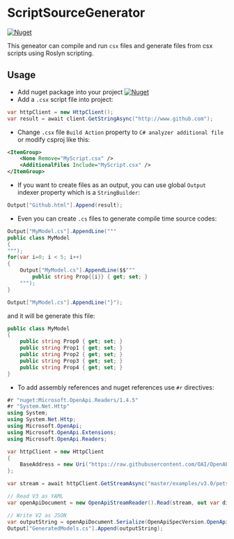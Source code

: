 # ScriptSourceGenerator
[![Nuget](https://img.shields.io/nuget/v/ScriptSourceGenerator?color=1182c2&logo=nuget)](https://www.nuget.org/packages/ScriptSourceGenerator)

This geneator can compile and run `csx` files and generate files from csx scripts using Roslyn scripting.

## Usage
- Add nuget package into your project [![Nuget](https://img.shields.io/nuget/v/ScriptSourceGenerator?color=1182c2&logo=nuget)](https://www.nuget.org/packages/ScriptSourceGenerator)
- Add a `.csx` script file into project:
```csharp
var httpClient = new HttpClient();
var result = await client.GetStringAsync("http://www.github.com");
```
- Change `.csx` file `Build Action` property to `C# analyzer additional file` or modify csproj like this:
```xml
<ItemGroup>
	<None Remove="MyScript.csx" />
	<AdditionalFiles Include="MyScript.csx" />
</ItemGroup>
```
- If you want to create files as an output, you can use global `Output` indexer property which is a `StringBuilder`:
```csharp
Output["Github.html"].Append(result);
```
- Even you can create `.cs` files to generate compile time source codes:
```csharp
Output["MyModel.cs"].AppendLine("""
public class MyModel
{
""");
for(var i=0; i < 5; i++)
{
    Output["MyModel.cs"].AppendLine($$"""
        public string Prop{{i}} { get; set; } 
    """);
}

Output["MyModel.cs"].AppendLine("}");
```
and it will be generate this file:
```csharp
public class MyModel
{
    public string Prop0 { get; set; }
    public string Prop1 { get; set; }
    public string Prop2 { get; set; }
    public string Prop3 { get; set; }
    public string Prop4 { get; set; }
}
```
- To add assembly references and nuget references use `#r` directives:
```csharp
#r "nuget:Microsoft.OpenApi.Readers/1.4.5"
#r "System.Net.Http"
using System;
using System.Net.Http;
using Microsoft.OpenApi;
using Microsoft.OpenApi.Extensions;
using Microsoft.OpenApi.Readers;

var httpClient = new HttpClient
{
    BaseAddress = new Uri("https://raw.githubusercontent.com/OAI/OpenAPI-Specification/")
};

var stream = await httpClient.GetStreamAsync("master/examples/v3.0/petstore.yaml");

// Read V3 as YAML
var openApiDocument = new OpenApiStreamReader().Read(stream, out var diagnostic);

// Write V2 as JSON
var outputString = openApiDocument.Serialize(OpenApiSpecVersion.OpenApi2_0, OpenApiFormat.Json);
Output["GeneratedModels.cs"].Append(outputString);
```